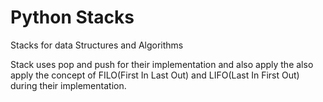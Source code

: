# Python Stacks
 Stacks for data Structures and Algorithms

 Stack uses pop and push for their implementation and also apply the also apply the concept of FILO(First In Last Out) and LIFO(Last In First Out) during their implementation.
